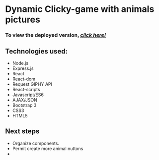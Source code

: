 # **Dynamic Clicky-game with animals pictures**

### To view the deployed version, _**[click here!](https://dry-fortress-40199.herokuapp.com/)**_

## Technologies used:
* Node.js
* Express.js
* React
* React-dom
* Request GIPHY API
* React-scripts
* Javascript/ES6
* AJAX/JSON
* Bootstrap 3
* CSS3 
* HTML5

## Next steps
- Organize components. 
- Permit create more animal nuttons
- 